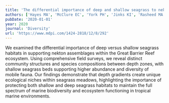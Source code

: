 ```yaml
---
title: 'The differential importance of deep and shallow seagrass to nekton assemblages of the great barrier reef'
authors: ['Hayes MA', 'McClure EC', 'York PH', 'Jinks KI', 'Rasheed MA', 'Sheaves M', 'Connolly RM']
pubDate: '2020-01-01'
year: 2020
journal: 'Diversity'
url: 'https://www.mdpi.com/1424-2818/12/8/292'
---
```


We examined the differential importance of deep versus shallow seagrass habitats in supporting nekton assemblages within the Great Barrier Reef ecosystem. Using comprehensive field surveys, we reveal distinct community structures and species compositions between depth zones, with shallow seagrass beds supporting higher abundance and diversity of mobile fauna. Our findings demonstrate that depth gradients create unique ecological niches within seagrass meadows, highlighting the importance of protecting both shallow and deep seagrass habitats to maintain the full spectrum of marine biodiversity and ecosystem functioning in tropical marine environments.
